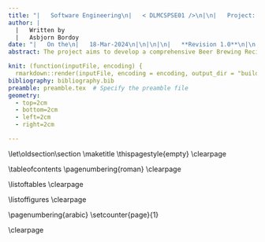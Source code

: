 ```yaml
---
title: "|   Software Engineering\n|   < DLMCSPSE01 />\n|\n|   Project: HoppyBrew\n|\n|\n| **Concept Phase**\n|\n|\n|   *International University of Applyied Sciences*\n|\n|\n"
author: |
  |   Written by
  |   Asbjorn Bordoy
date: "|   On the\n|   18-Mar-2024\n|\n|\n|\n|   **Revision 1.0**\n|\n|\n"
abstract: The project aims to develop a comprehensive Beer Brewing Recipe Manager system, catering to brewing enthusiasts and homebrewers. This system facilitates the management of brewing processes and associated data through intuitive interfaces and robust functionalities. Users can create, share, and manage beer recipes, customize water and equipment profiles, schedule brewing sessions, monitor fermentation in real-time, generate reports, and more. The system ensures a seamless user experience by integrating with external devices like ISpindel for data collection and leveraging a database for secure storage and retrieval of brewing-related information. With an emphasis on user-friendly design and versatile features, the Beer Brewing Recipe Manager fosters innovation and tradition in the art of homebrewing.

knit: (function(inputFile, encoding) {
  rmarkdown::render(inputFile, encoding = encoding, output_dir = "build") })
bibliography: bibliography.bib
preamble: preamble.tex  # Specify the preamble file
geometry: 
  - top=2cm
  - bottom=2cm
  - left=2cm
  - right=2cm

---
```


\let\oldsection\section
\maketitle
\thispagestyle{empty}
\clearpage

\tableofcontents
\pagenumbering{roman}
\clearpage

\listoftables
\clearpage

\listoffigures
\clearpage

\pagenumbering{arabic}
\setcounter{page}{1}

\clearpage